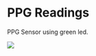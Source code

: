 # PPG Readings

PPG Sensor using green led.

<img src="https://github.com/gaurav-95/PPG/blob/main/Results/PPGHR.gif"> 
